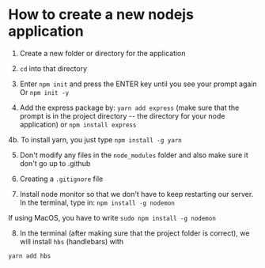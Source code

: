 # How to create a new nodejs application

1. Create a new folder or directory for the application
2. `cd` into that directory 
3. Enter `npm init` and press the ENTER key until you see your prompt again
   Or `npm init -y`

4. Add the express package by:
`yarn add express` (make sure that the prompt is in the project directory -- the directory for your node application) or `npm install express`

4b. To install yarn, you just type `npm install -g yarn`

5. Don't modify any files in the `node_modules` folder and also make sure it don't go up to .github

6. Creating a `.gitignore` file

7. Install node monitor so that we don't have to keep restarting our server.  In the terminal, type in: `npm install -g nodemon` 

If using MacOS, you have to write `sudo npm install -g nodemon`

8. In the terminal (after making sure that the project folder is correct), we will  install `hbs` (handlebars) with
```
yarn add hbs
```